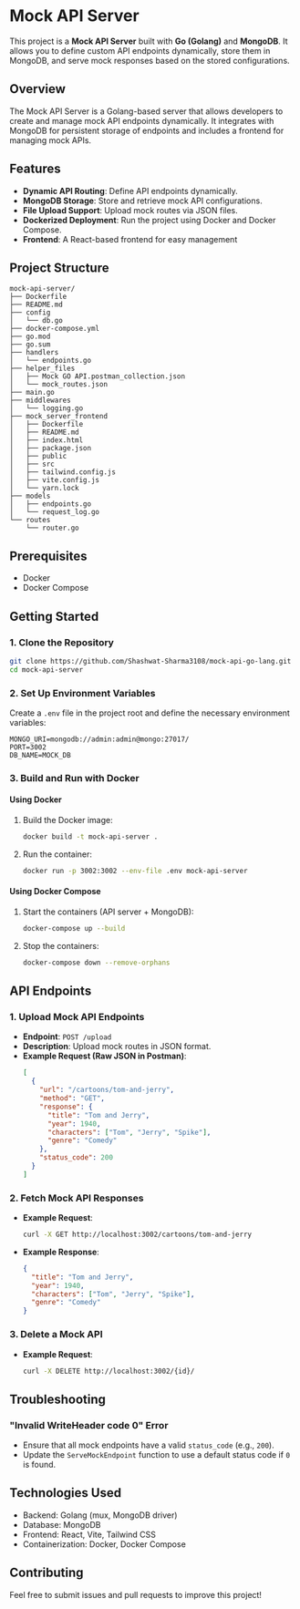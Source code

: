 # Mock API Server

This project is a **Mock API Server** built with **Go (Golang)** and **MongoDB**. It allows you to define custom API endpoints dynamically, store them in MongoDB, and serve mock responses based on the stored configurations.

## Overview
The Mock API Server is a Golang-based server that allows developers to create and manage mock API endpoints dynamically. It integrates with MongoDB for persistent storage of endpoints and includes a frontend for managing mock APIs.


## Features
- **Dynamic API Routing**: Define API endpoints dynamically.
- **MongoDB Storage**: Store and retrieve mock API configurations.
- **File Upload Support**: Upload mock routes via JSON files.
- **Dockerized Deployment**: Run the project using Docker and Docker Compose.
- **Frontend**: A React-based frontend for easy management

## Project Structure
```
mock-api-server/
├── Dockerfile
├── README.md
├── config
│   └── db.go
├── docker-compose.yml
├── go.mod
├── go.sum
├── handlers
│   └── endpoints.go
├── helper_files
│   ├── Mock GO API.postman_collection.json
│   └── mock_routes.json
├── main.go
├── middlewares
│   └── logging.go
├── mock_server_frontend
│   ├── Dockerfile
│   ├── README.md
│   ├── index.html
│   ├── package.json
│   ├── public
│   ├── src
│   ├── tailwind.config.js
│   ├── vite.config.js
│   └── yarn.lock
├── models
│   ├── endpoints.go
│   └── request_log.go
└── routes
    └── router.go
```

## Prerequisites
- Docker
- Docker Compose

## Getting Started
### 1. Clone the Repository
```sh
git clone https://github.com/Shashwat-Sharma3108/mock-api-go-lang.git
cd mock-api-server
```

### 2. Set Up Environment Variables
Create a `.env` file in the project root and define the necessary environment variables:
```
MONGO_URI=mongodb://admin:admin@mongo:27017/
PORT=3002
DB_NAME=MOCK_DB
```

### 3. Build and Run with Docker
#### Using Docker
1. Build the Docker image:
    ```sh
    docker build -t mock-api-server .
    ```
2. Run the container:
    ```sh
    docker run -p 3002:3002 --env-file .env mock-api-server
    ```

#### Using Docker Compose
1. Start the containers (API server + MongoDB):
    ```sh
    docker-compose up --build
    ```
2. Stop the containers:
    ```sh
    docker-compose down --remove-orphans
    ```

## API Endpoints
### 1. Upload Mock API Endpoints
- **Endpoint**: `POST /upload`
- **Description**: Upload mock routes in JSON format.
- **Example Request (Raw JSON in Postman)**:
  ```json
  [
    {
      "url": "/cartoons/tom-and-jerry",
      "method": "GET",
      "response": {
        "title": "Tom and Jerry",
        "year": 1940,
        "characters": ["Tom", "Jerry", "Spike"],
        "genre": "Comedy"
      },
      "status_code": 200
    }
  ]
  ```

### 2. Fetch Mock API Responses
- **Example Request**:
  ```sh
  curl -X GET http://localhost:3002/cartoons/tom-and-jerry
  ```
- **Example Response**:
  ```json
  {
    "title": "Tom and Jerry",
    "year": 1940,
    "characters": ["Tom", "Jerry", "Spike"],
    "genre": "Comedy"
  }
  ```
### 3. Delete a Mock API
- **Example Request**:
  ```sh
  curl -X DELETE http://localhost:3002/{id}/
  ```

## Troubleshooting
### "Invalid WriteHeader code 0" Error
- Ensure that all mock endpoints have a valid `status_code` (e.g., `200`).
- Update the `ServeMockEndpoint` function to use a default status code if `0` is found.

## Technologies Used
- Backend: Golang (mux, MongoDB driver)
- Database: MongoDB
- Frontend: React, Vite, Tailwind CSS
- Containerization: Docker, Docker Compose

## Contributing
Feel free to submit issues and pull requests to improve this project!
